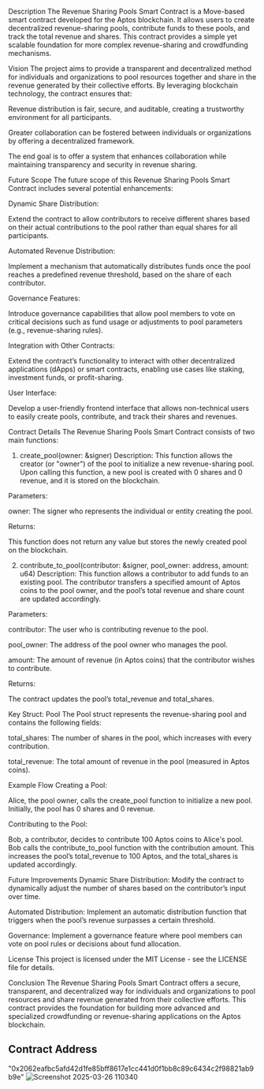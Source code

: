 Description
The Revenue Sharing Pools Smart Contract is a Move-based smart contract developed for the Aptos blockchain. It allows users to create decentralized revenue-sharing pools, contribute funds to these pools, and track the total revenue and shares. This contract provides a simple yet scalable foundation for more complex revenue-sharing and crowdfunding mechanisms.

Vision
The project aims to provide a transparent and decentralized method for individuals and organizations to pool resources together and share in the revenue generated by their collective efforts. By leveraging blockchain technology, the contract ensures that:

Revenue distribution is fair, secure, and auditable, creating a trustworthy environment for all participants.

Greater collaboration can be fostered between individuals or organizations by offering a decentralized framework.

The end goal is to offer a system that enhances collaboration while maintaining transparency and security in revenue sharing.

Future Scope
The future scope of this Revenue Sharing Pools Smart Contract includes several potential enhancements:

Dynamic Share Distribution:

Extend the contract to allow contributors to receive different shares based on their actual contributions to the pool rather than equal shares for all participants.

Automated Revenue Distribution:

Implement a mechanism that automatically distributes funds once the pool reaches a predefined revenue threshold, based on the share of each contributor.

Governance Features:

Introduce governance capabilities that allow pool members to vote on critical decisions such as fund usage or adjustments to pool parameters (e.g., revenue-sharing rules).

Integration with Other Contracts:

Extend the contract’s functionality to interact with other decentralized applications (dApps) or smart contracts, enabling use cases like staking, investment funds, or profit-sharing.

User Interface:

Develop a user-friendly frontend interface that allows non-technical users to easily create pools, contribute, and track their shares and revenues.

Contract Details
The Revenue Sharing Pools Smart Contract consists of two main functions:

1. create_pool(owner: &signer)
Description: This function allows the creator (or "owner") of the pool to initialize a new revenue-sharing pool. Upon calling this function, a new pool is created with 0 shares and 0 revenue, and it is stored on the blockchain.

Parameters:

owner: The signer who represents the individual or entity creating the pool.

Returns:

This function does not return any value but stores the newly created pool on the blockchain.

2. contribute_to_pool(contributor: &signer, pool_owner: address, amount: u64)
Description: This function allows a contributor to add funds to an existing pool. The contributor transfers a specified amount of Aptos coins to the pool owner, and the pool’s total revenue and share count are updated accordingly.

Parameters:

contributor: The user who is contributing revenue to the pool.

pool_owner: The address of the pool owner who manages the pool.

amount: The amount of revenue (in Aptos coins) that the contributor wishes to contribute.

Returns:

The contract updates the pool’s total_revenue and total_shares.

Key Struct: Pool
The Pool struct represents the revenue-sharing pool and contains the following fields:

total_shares: The number of shares in the pool, which increases with every contribution.

total_revenue: The total amount of revenue in the pool (measured in Aptos coins).

Example Flow
Creating a Pool:

Alice, the pool owner, calls the create_pool function to initialize a new pool. Initially, the pool has 0 shares and 0 revenue.

Contributing to the Pool:

Bob, a contributor, decides to contribute 100 Aptos coins to Alice's pool. Bob calls the contribute_to_pool function with the contribution amount. This increases the pool’s total_revenue to 100 Aptos, and the total_shares is updated accordingly.

Future Improvements
Dynamic Share Distribution: Modify the contract to dynamically adjust the number of shares based on the contributor’s input over time.

Automated Distribution: Implement an automatic distribution function that triggers when the pool’s revenue surpasses a certain threshold.

Governance: Implement a governance feature where pool members can vote on pool rules or decisions about fund allocation.

License
This project is licensed under the MIT License - see the LICENSE file for details.

Conclusion
The Revenue Sharing Pools Smart Contract offers a secure, transparent, and decentralized way for individuals and organizations to pool resources and share revenue generated from their collective efforts. This contract provides the foundation for building more advanced and specialized crowdfunding or revenue-sharing applications on the Aptos blockchain.

## Contract Address
"0x2062eafbc5afd42d1fe85bff8617e1cc441d0f1bb8c89c6434c2f98821ab9b9e"
![Screenshot 2025-03-26 110340](https://github.com/user-attachments/assets/c0d25304-bed8-404e-a62a-32b45f69f858)
